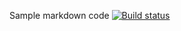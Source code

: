 Sample markdown code
[![Build status](https://ci.appveyor.com/api/projects/status/6dqvw8ncjycwutr8?svg=true)](https://ci.appveyor.com/project/TatyanaRas/customizationcl)
